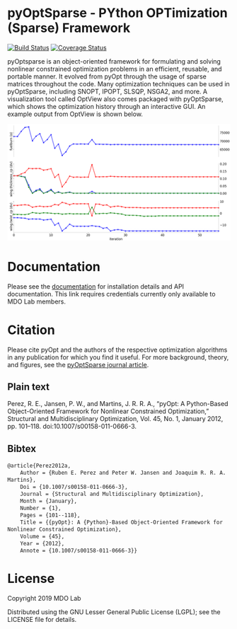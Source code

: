 pyOptSparse - PYthon OPTimization (Sparse) Framework
====================================================

[![Build Status](https://travis-ci.org/OpenMDAO/pyoptsparse.svg?branch=master)](https://travis-ci.org/OpenMDAO/pyoptsparse)
[![Coverage Status](https://coveralls.io/repos/github/OpenMDAO/pyoptsparse/badge.svg?branch=master)](https://coveralls.io/github/OpenMDAO/pyoptsparse?branch=master)

pyOptsparse is an object-oriented framework for formulating and solving nonlinear constrained optimization problems in an efficient, reusable, and portable manner.
It evolved from pyOpt through the usage of sparse matrices throughout the code.
Many optimization techniques can be used in pyOptSparse, including SNOPT, IPOPT, SLSQP, NSGA2, and more.
A visualization tool called OptView also comes packaged with pyOptSparse, which shows the optimization history through an interactive GUI.
An example output from OptView is shown below.

![Example](doc/OptView.png)

Documentation
=============

Please see the [documentation](http://mdolab.engin.umich.edu/doc/packages/pyoptsparse/doc/index.html) for installation details and API documentation.
This link requires credentials currently only available to MDO Lab members.

Citation
========

Please cite pyOpt and the authors of the respective optimization
algorithms in any publication for which you find it useful.
For more background, theory, and figures, see the [pyOptSparse journal article](http://mdolab.engin.umich.edu/sites/default/files/pyOpt.pdf).

Plain text
----------
Perez, R. E., Jansen, P. W., and Martins, J. R. R. A., “pyOpt: A Python-Based Object-Oriented Framework for Nonlinear
Constrained Optimization,” Structural and Multidisciplinary Optimization, Vol. 45, No. 1, January 2012, pp. 101–118.
doi:10.1007/s00158-011-0666-3.

Bibtex
------
```
@article{Perez2012a,
	Author = {Ruben E. Perez and Peter W. Jansen and Joaquim R. R. A. Martins},
	Doi = {10.1007/s00158-011-0666-3},
	Journal = {Structural and Multidisciplinary Optimization},
	Month = {January},
	Number = {1},
	Pages = {101--118},
	Title = {{pyOpt}: A {Python}-Based Object-Oriented Framework for Nonlinear Constrained Optimization},
	Volume = {45},
	Year = {2012},
	Annote = {10.1007/s00158-011-0666-3}}
```

License
=======
Copyright 2019 MDO Lab

Distributed using the GNU Lesser General Public License (LGPL); see 
the LICENSE file for details.
